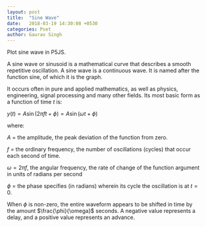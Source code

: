 ```yaml
---
layout: post
title:  "Sine Wave"
date:   2018-03-19 14:30:08 +0530
categories: Pset
author: Gaurav Singh
---
```

Plot sine wave in P5JS.

A sine wave or sinusoid is a mathematical curve that describes a smooth repetitive oscillation. A sine wave is a continuous wave. It is named after the function sine, of which it is the graph.

It occurs often in pure and applied mathematics, as well as physics, engineering, signal processing and many other fields. Its most basic form as a function of time $t$ is:

$y(t) = A\sin(2 \pi f t + \phi) = A\sin(\omega t + \phi)$

where:

$A$ = the amplitude, the peak deviation of the function from zero.

$f$ = the ordinary frequency, the number of oscillations (cycles) that occur each second of time.

$\omega = 2 \pi f$, the angular frequency, the rate of change of the function argument in units of radians per second

$\phi$ = the phase specifies (in radians) wherein its cycle the oscillation is at $t = 0$.

When $\phi$ is non-zero, the entire waveform appears to be shifted in time by the amount $\frac{\phi}{\omega}$ seconds. A negative value represents a delay, and a positive value represents an advance.
